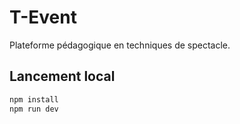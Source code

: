 # T-Event

Plateforme pédagogique en techniques de spectacle.

## Lancement local

```bash
npm install
npm run dev
```